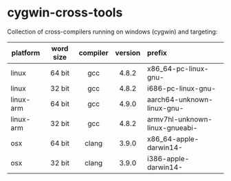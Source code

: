 # cygwin-cross-tools

Collection of cross-compilers running on windows (cygwin) and targeting:

| platform  | word size | compiler | version | prefix                          |
|-----------|:---------:|:--------:|:-------:|:--------------------------------|
| linux     |  64 bit   | gcc      |  4.8.2  | x86_64-pc-linux-gnu-            |
| linux     |  32 bit   | gcc      |  4.8.2  | i686-pc-linux-gnu-              |
| linux-arm |  64 bit   | gcc      |  4.9.0  | aarch64-unknown-linux-gnu-      |
| linux-arm |  32 bit   | gcc      |  4.8.2  | armv7hl-unknown-linux-gnueabi-  |
| osx       |  64 bit   | clang    |  3.9.0  | x86_64-apple-darwin14-          |
| osx       |  32 bit   | clang    |  3.9.0  | i386-apple-darwin14-            |
